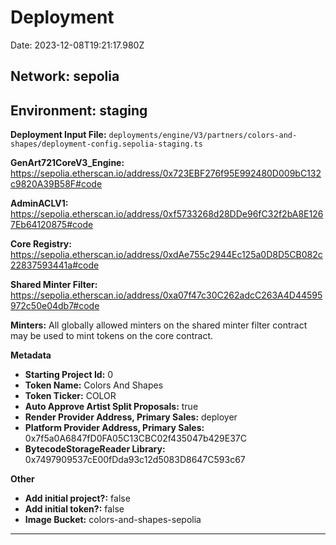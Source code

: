 
# Deployment

Date: 2023-12-08T19:21:17.980Z

## **Network:** sepolia

## **Environment:** staging

**Deployment Input File:** `deployments/engine/V3/partners/colors-and-shapes/deployment-config.sepolia-staging.ts`

**GenArt721CoreV3_Engine:** https://sepolia.etherscan.io/address/0x723EBF276f95E992480D009bC132c9820A39B58F#code

**AdminACLV1:** https://sepolia.etherscan.io/address/0xf5733268d28DDe96fC32f2bA8E1267Eb64120875#code

**Core Registry:** https://sepolia.etherscan.io/address/0xdAe755c2944Ec125a0D8D5CB082c22837593441a#code

**Shared Minter Filter:** https://sepolia.etherscan.io/address/0xa07f47c30C262adcC263A4D44595972c50e04db7#code

**Minters:** All globally allowed minters on the shared minter filter contract may be used to mint tokens on the core contract.

**Metadata**

- **Starting Project Id:** 0
- **Token Name:** Colors And Shapes
- **Token Ticker:** COLOR
- **Auto Approve Artist Split Proposals:** true
- **Render Provider Address, Primary Sales:** deployer
- **Platform Provider Address, Primary Sales:** 0x7f5a0A6847fD0FA05C13CBC02f435047b429E37C
- **BytecodeStorageReader Library:** 0x7497909537cE00fDda93c12d5083D8647C593c67

**Other**

- **Add initial project?:** false
- **Add initial token?:** false
- **Image Bucket:** colors-and-shapes-sepolia

---

